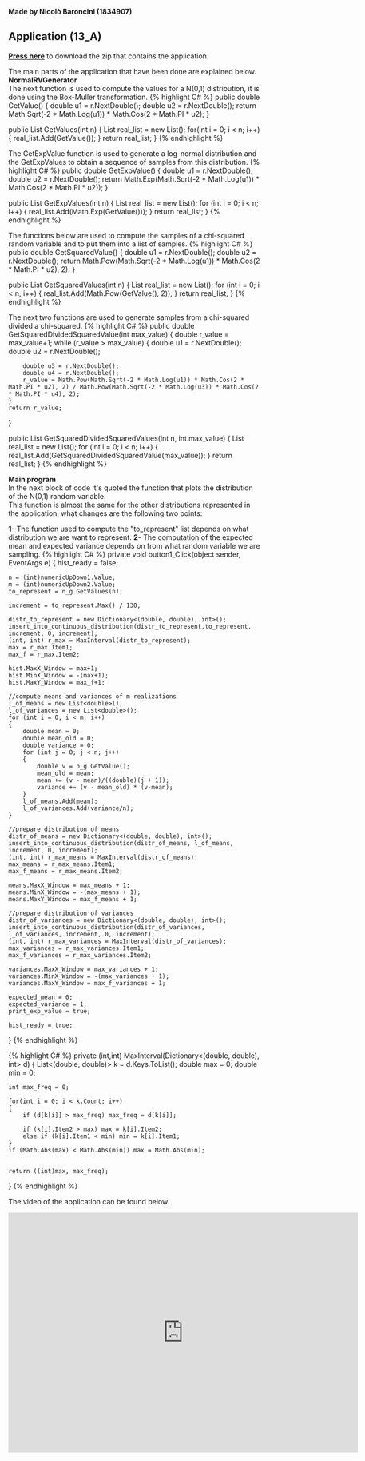**Made by Nicolò Baroncini (1834907)**
## Application (13_A)
**[Press here](https://drive.google.com/file/d/1bfZ62RG0BqbqtVaTOSY6wPBZPHVzPx93/view?usp=sharing)** to download the zip that contains the application.

The main parts of the application that have been done are explained below.
**NormalRVGenerator**\
The next function is used to compute the values for a N(0,1) distribution, it is done using the Box-Muller transformation.
{% highlight C# %}
public double GetValue()
{
    double u1 = r.NextDouble();
    double u2 = r.NextDouble();
    return Math.Sqrt(-2 * Math.Log(u1)) * Math.Cos(2 * Math.PI * u2);
}

public List<double> GetValues(int n)
{
    List<double> real_list = new List<double>();
    for(int i = 0; i < n; i++)
    {
        real_list.Add(GetValue());
    }
    return real_list;
}
{% endhighlight %}

The GetExpValue function is used to generate a log-normal distribution and the GetExpValues to obtain a sequence of samples from this distribution.
{% highlight C# %}
public double GetExpValue()
{
    double u1 = r.NextDouble();
    double u2 = r.NextDouble();
    return Math.Exp(Math.Sqrt(-2 * Math.Log(u1)) * Math.Cos(2 * Math.PI * u2));
}

public List<double> GetExpValues(int n)
{
    List<double> real_list = new List<double>();
    for (int i = 0; i < n; i++)
    {
        real_list.Add(Math.Exp(GetValue()));
    }
    return real_list;
}
{% endhighlight %}

The functions below are used to compute the samples of a chi-squared random variable and to put them into a list of samples.
{% highlight C# %}
public double GetSquaredValue()
{
    double u1 = r.NextDouble();
    double u2 = r.NextDouble();
    return Math.Pow(Math.Sqrt(-2 * Math.Log(u1)) * Math.Cos(2 * Math.PI * u2), 2);
}

public List<double> GetSquaredValues(int n)
{
    List<double> real_list = new List<double>();
    for (int i = 0; i < n; i++)
    {
        real_list.Add(Math.Pow(GetValue(), 2));
    }
    return real_list;
}
{% endhighlight %}

The next two functions are used to generate samples from a chi-squared divided a chi-squared.
{% highlight C# %}
public double GetSquaredDividedSquaredValue(int max_value)
{
    double r_value = max_value+1;
    while (r_value > max_value)
    {
        double u1 = r.NextDouble();
        double u2 = r.NextDouble();

        double u3 = r.NextDouble();
        double u4 = r.NextDouble();
        r_value = Math.Pow(Math.Sqrt(-2 * Math.Log(u1)) * Math.Cos(2 * Math.PI * u2), 2) / Math.Pow(Math.Sqrt(-2 * Math.Log(u3)) * Math.Cos(2 * Math.PI * u4), 2);
    }
    return r_value;
}

public List<double> GetSquaredDividedSquaredValues(int n, int max_value)
{
    List<double> real_list = new List<double>();
    for (int i = 0; i < n; i++)
    {
        real_list.Add(GetSquaredDividedSquaredValue(max_value));
    }
    return real_list;
}
{% endhighlight %}

**Main program**\
In the next block of code it's quoted the function that plots the distribution of the N(0,1) random variable.\
This function is almost the same for the other distributions represented in the application, what changes are the following two points:
        
**1-** The function used to compute the "to_represent" list depends on what distribution we are want to represent.
**2-** The computation of the expected mean and expected variance depends on from what random variable we are sampling.
{% highlight C# %}
private void button1_Click(object sender, EventArgs e)
{
    hist_ready = false;

    n = (int)numericUpDown1.Value;
    m = (int)numericUpDown2.Value;
    to_represent = n_g.GetValues(n);

    increment = to_represent.Max() / 130;

    distr_to_represent = new Dictionary<(double, double), int>();
    insert_into_continuous_distribution(distr_to_represent,to_represent, increment, 0, increment);
    (int, int) r_max = MaxInterval(distr_to_represent);
    max = r_max.Item1;
    max_f = r_max.Item2;

    hist.MaxX_Window = max+1;
    hist.MinX_Window = -(max+1);
    hist.MaxY_Window = max_f+1;

    //compute means and variances of m realizations
    l_of_means = new List<double>();
    l_of_variances = new List<double>();
    for (int i = 0; i < m; i++)
    {
        double mean = 0;
        double mean_old = 0;
        double variance = 0;
        for (int j = 0; j < n; j++)
        {
            double v = n_g.GetValue();
            mean_old = mean;
            mean += (v - mean)/((double)(j + 1));
            variance += (v - mean_old) * (v-mean);
        }
        l_of_means.Add(mean);
        l_of_variances.Add(variance/n);
    }

    //prepare distribution of means
    distr_of_means = new Dictionary<(double, double), int>();
    insert_into_continuous_distribution(distr_of_means, l_of_means, increment, 0, increment);
    (int, int) r_max_means = MaxInterval(distr_of_means);
    max_means = r_max_means.Item1;
    max_f_means = r_max_means.Item2;

    means.MaxX_Window = max_means + 1;
    means.MinX_Window = -(max_means + 1);
    means.MaxY_Window = max_f_means + 1;

    //prepare distribution of variances
    distr_of_variances = new Dictionary<(double, double), int>();
    insert_into_continuous_distribution(distr_of_variances, l_of_variances, increment, 0, increment);
    (int, int) r_max_variances = MaxInterval(distr_of_variances);
    max_variances = r_max_variances.Item1;
    max_f_variances = r_max_variances.Item2;

    variances.MaxX_Window = max_variances + 1;
    variances.MinX_Window = -(max_variances + 1);
    variances.MaxY_Window = max_f_variances + 1;

    expected_mean = 0;
    expected_variance = 1;
    print_exp_value = true;

    hist_ready = true;
}
{% endhighlight %}

{% highlight C# %}
private (int,int) MaxInterval(Dictionary<(double, double), int> d)
{
    List<(double, double)> k = d.Keys.ToList();
    double max = 0;
    double min = 0;

    int max_freq = 0;

    for(int i = 0; i < k.Count; i++)
    {
        if (d[k[i]] > max_freq) max_freq = d[k[i]];

        if (k[i].Item2 > max) max = k[i].Item2;
        else if (k[i].Item1 < min) min = k[i].Item1;
    }
    if (Math.Abs(max) < Math.Abs(min)) max = Math.Abs(min);


    return ((int)max, max_freq);
}
{% endhighlight %}

The video of the application can be found below.
<iframe src="https://user-images.githubusercontent.com/78324346/143020673-03b7c3f5-faed-487a-81e1-07f6655a783f.mp4" width="700" height="480" frameborder="0" allowfullscreen=""> </iframe>
